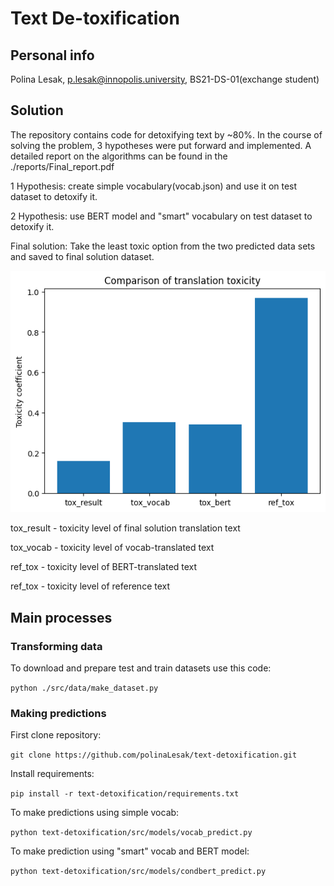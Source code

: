 # Text De-toxification

## Personal info
Polina Lesak, p.lesak@innopolis.university, BS21-DS-01(exchange student)

## Solution
The repository contains code for detoxifying text by ~80%.
In the course of solving the problem, 3 hypotheses were put forward and implemented. A detailed report on the algorithms can be found in the ./reports/Final_report.pdf

1 Hypothesis: create simple vocabulary(vocab.json) and use it on test dataset to detoxify it.

2 Hypothesis: use BERT model and "smart" vocabulary on test dataset to detoxify it.

Final solution: Take the least toxic option from the two predicted data sets and saved to final solution dataset.

![Compare toxicity level of difference algorithms](https://github.com/polinaLesak/text-detoxification/blob/master/reports/figures/compare_toxicity.png)

tox_result - toxicity level of final solution translation text

tox_vocab - toxicity level of vocab-translated text

ref_tox - toxicity level of BERT-translated text

ref_tox - toxicity level of reference text
## Main processes


### Transforming data

To download and prepare test and train datasets use this code:

`python ./src/data/make_dataset.py`


### Making predictions

First clone repository:

`git clone https://github.com/polinaLesak/text-detoxification.git`

Install requirements:

`pip install -r text-detoxification/requirements.txt`

To make predictions using simple vocab:

`python text-detoxification/src/models/vocab_predict.py`

To make prediction using "smart" vocab and BERT model:

`python text-detoxification/src/models/condbert_predict.py`





